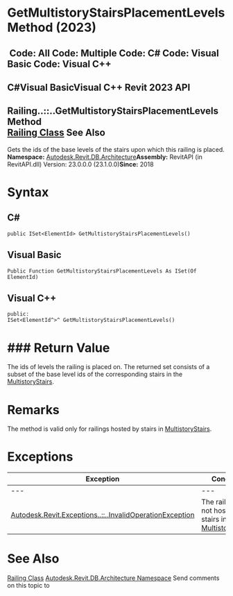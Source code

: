 # GetMultistoryStairsPlacementLevels Method (2023)

﻿
 Code: All Code: Multiple Code: C# Code: Visual Basic Code: Visual C++   
---  
C#Visual BasicVisual C++
Revit 2023 API  
---  
Railing..::..GetMultistoryStairsPlacementLevels Method   
[Railing Class](4af1265f-859e-123b-ada5-a479324f3dee.md "Railing Class") See Also  
---  
Gets the ids of the base levels of the stairs upon which this railing is placed. 
**Namespace:** [Autodesk.Revit.DB.Architecture](720f0c58-cb2b-4f13-374a-7348ed0a1cd3.md "Autodesk.Revit.DB.Architecture Namespace")**Assembly:** RevitAPI (in RevitAPI.dll) Version: 23.0.0.0 (23.1.0.0)**Since:** 2018 
# Syntax
C#  
---  
```text
public ISet<ElementId> GetMultistoryStairsPlacementLevels()
```
  
Visual Basic  
---  
```text
Public Function GetMultistoryStairsPlacementLevels As ISet(Of ElementId)
```
  
Visual C++  
---  
```text
public:
ISet<ElementId^>^ GetMultistoryStairsPlacementLevels()
```
  
# ### Return Value
The ids of levels the railing is placed on. The returned set consists of a subset of the base level ids of the corresponding stairs in the [MultistoryStairs](8b07cbff-013c-889f-8807-703e63a91923.md "MultistoryStairs Class"). 
# Remarks
The method is valid only for railings hosted by stairs in [MultistoryStairs](8b07cbff-013c-889f-8807-703e63a91923.md "MultistoryStairs Class"). 
# Exceptions
| Exception | Condition |
| --- | --- |
| --- | --- |
| [Autodesk.Revit.Exceptions..::..InvalidOperationException](9e715f03-3884-e539-4dd6-8d7545733adc.md "InvalidOperationException Class") | The railing is not hosted by stairs in [MultistoryStairs](8b07cbff-013c-889f-8807-703e63a91923.md "MultistoryStairs Class"). |

# See Also
[Railing Class](4af1265f-859e-123b-ada5-a479324f3dee.md "Railing Class")
[Autodesk.Revit.DB.Architecture Namespace](720f0c58-cb2b-4f13-374a-7348ed0a1cd3.md "Autodesk.Revit.DB.Architecture Namespace")
Send comments on this topic to 